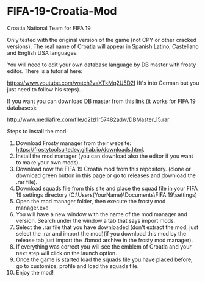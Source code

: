 # FIFA-19-Croatia-Mod
Croatia National Team for FIFA 19

Only tested with the original version of the game (not CPY or other cracked versions). The real name of Croatia will 
appear in Spanish Latino, Castellano and English USA languages.

You will need to edit your own database language by DB master with frosty editor. There is a tutorial here: 


https://www.youtube.com/watch?v=XTkMg2U5D2I 
(It's into German but you just need to follow his steps).

If you want you can download DB master from this link (it works for FIFA 19 databases): 


http://www.mediafire.com/file/d2lzl1r57482adw/DBMaster_15.rar




Steps to install the mod:
1.	Download Frosty manager from their website: https://frostytoolsuitedev.gitlab.io/downloads.html.
2.	Install the mod manager (you can download also the editor if you want to make your own mods).
3.	Download now the FIFA 19 Croatia mod from this repository. (clone or download green button in this page or go to 
releases and download the .rar file).
4.  Download squads file from this site and place the squad file in your FIFA 19 settings directory 
(C:\Users\(YourName)\Documents\FIFA 19\settings)
5.	Open the mod manager folder, then execute the frosty mod manager.exe
6.	You will have a new window with the name of the mod manager and version. Search under the window a tab that says import mods.
7.	Select the .rar file that you have downloaded (don't extract the mod, just select the .rar and import the mod)(if you download
this mod by the release tab just import the .fbmod archive in the frosty mod manager).
8.	If everything was correct you will see the emblem of Croatia and your next step will click on the launch option.
9.  Once the game is started load the squads file you have placed before, go to customize, profile and load the squads file.
10.	Enjoy the mod!
